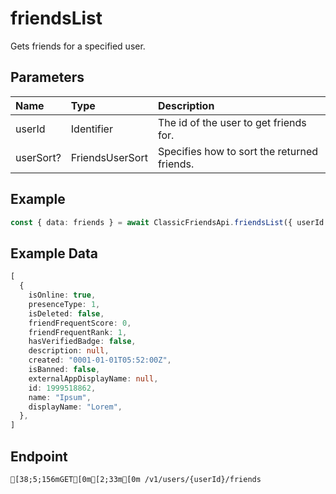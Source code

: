 
# friendsList
Gets friends for a specified user.


## Parameters
| Name      | Type            | Description                                 |
| :-------- | :-------------- | :------------------------------------------ |
| userId    | Identifier      | The id of the user to get friends for.      |
| userSort? | FriendsUserSort | Specifies how to sort the returned friends. |



## Example
```ts copy showLineNumbers
const { data: friends } = await ClassicFriendsApi.friendsList({ userId: 45348281 }); 
```


## Example Data
```ts copy showLineNumbers
[
  {
    isOnline: true,
    presenceType: 1,
    isDeleted: false,
    friendFrequentScore: 0,
    friendFrequentRank: 1,
    hasVerifiedBadge: false,
    description: null,
    created: "0001-01-01T05:52:00Z",
    isBanned: false,
    externalAppDisplayName: null,
    id: 1999518862,
    name: "Ipsum",
    displayName: "Lorem",
  },
] 
```


## Endpoint
```ansi
[38;5;156mGET[0m[2;33m[0m /v1/users/{userId}/friends
```
  